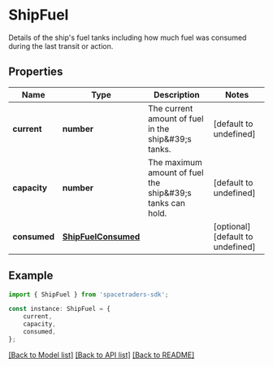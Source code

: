# ShipFuel

Details of the ship\'s fuel tanks including how much fuel was consumed during the last transit or action.

## Properties

Name | Type | Description | Notes
------------ | ------------- | ------------- | -------------
**current** | **number** | The current amount of fuel in the ship\&#39;s tanks. | [default to undefined]
**capacity** | **number** | The maximum amount of fuel the ship\&#39;s tanks can hold. | [default to undefined]
**consumed** | [**ShipFuelConsumed**](ShipFuelConsumed.md) |  | [optional] [default to undefined]

## Example

```typescript
import { ShipFuel } from 'spacetraders-sdk';

const instance: ShipFuel = {
    current,
    capacity,
    consumed,
};
```

[[Back to Model list]](../README.md#documentation-for-models) [[Back to API list]](../README.md#documentation-for-api-endpoints) [[Back to README]](../README.md)
